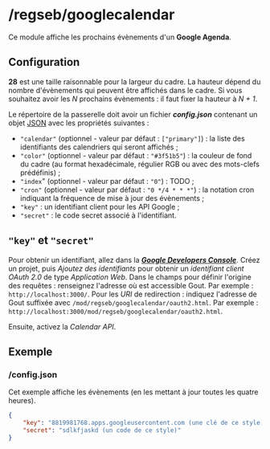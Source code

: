 # /regseb/googlecalendar

Ce module affiche les prochains évènements d'un **Google Agenda**.

## Configuration

**28** est une taille raisonnable pour la largeur du cadre. La hauteur dépend
du nombre d'évènements qui peuvent être affichés dans le cadre. Si vous
souhaitez avoir les *N* prochains évènements : il faut fixer la hauteur à
*N + 1*.

Le répertoire de la passerelle doit avoir un fichier ***config.json***
contenant un objet [JSON](http://www.json.org "JavaScript Object Notation")
avec les propriétés suivantes :

- `"calendar"` (optionnel - valeur par défaut : `["primary"]`) : la liste des
  identifiants des calendriers qui seront affichés ;
- `"color"` (optionnel - valeur par défaut : `"#3f51b5"`) : la couleur de fond
  du cadre (au format hexadécimale, régulier RGB ou avec des mots-clefs
  prédéfinis) ;
- `"index`" (optionnel - valeur par défaut : `"0"`) : TODO ;
- `"cron"` (optionnel - valeur par défaut : `"0 */4 * * *"`) : la notation cron
  indiquant la fréquence de mise à jour des évènements ;
- `"key"` : un identifiant client pour les API Google ;
- `"secret"` : le code secret associé à l'identifiant.

## `"key"` et `"secret"`

Pour obtenir un identifiant, allez dans la
***[Google Developers Console](//console.developers.google.com/)***. Créez un
projet, puis *Ajoutez des identifiants* pour obtenir un *identifiant client
OAuth 2.0* de type *Application Web*. Dans le champs pour définir l'origine des
requêtes : renseignez l'adresse où est accessible Gout. Par exemple :
`http://localhost:3000/`. Pour les *URI* de redirection : indiquez l'adresse de
Gout suffixée avec `/mod/regseb/googlecalendar/oauth2.html`. Par exemple :
`http://localhost:3000/mod/regseb/googlecalendar/oauth2.html`.

Ensuite, activez la *Calendar API*.

## Exemple

### /config.json

Cet exemple affiche les évènements (en les mettant à jour toutes les quatre
heures).

```JSON
{
    "key": "8819981768.apps.googleusercontent.com (une clé de ce style)",
    "secret": "sdlkfjaskd (un code de ce style)"
}
```
